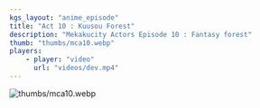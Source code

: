 ```yaml
---
kgs_layout: "anime_episode"
title: "Act 10 : Kuusou Forest"
description: "Mekakucity Actors Episode 10 : Fantasy forest"
thumb: "thumbs/mca10.webp"
players:
    - player: "video"
      url: "videos/dev.mp4"
---
```


![thumbs/mca10.webp](thumbs/mca10.webp)
